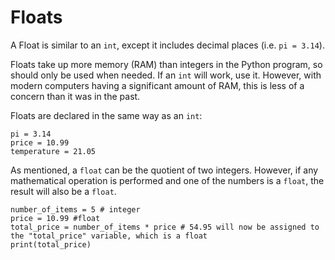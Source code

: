 
# Floats

A Float is similar to an `int`, except it includes decimal places (i.e. `pi = 3.14`).

Floats take up more memory (RAM) than integers in the Python program, so should only be used when needed.  If an `int` will work, use it.  However, with modern computers having a significant amount of RAM, this is less of a concern than it was in the past.

Floats are declared in the same way as an `int`:

```{code-cell} ipython3
pi = 3.14
price = 10.99
temperature = 21.05
```

As mentioned, a `float` can be the quotient of two integers.  However, if any mathematical operation is performed and one of the numbers is a `float`, the result will also be a `float`.

```{code-cell} ipython3
number_of_items = 5 # integer
price = 10.99 #float
total_price = number_of_items * price # 54.95 will now be assigned to the "total_price" variable, which is a float
print(total_price)
```

```{code-cell} ipython3

```
